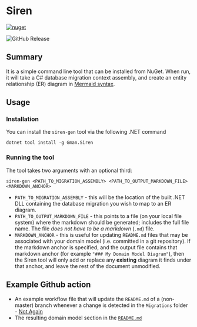 # Siren

[![nuget](https://github.com/gman-au/siren/actions/workflows/nuget.yml/badge.svg)](https://github.com/gman-au/siren/actions/workflows/nuget.yml)

![GitHub Release](https://img.shields.io/github/v/release/gman-au/siren)

## Summary
It is a simple command line tool that can be installed from NuGet.
When run, it will take a C# database migration context assembly, and create an entity relationship (ER) diagram in [Mermaid syntax](https://github.com/mermaid-js/mermaid).

## Usage
### Installation
You can install the `siren-gen` tool via the following .NET command
```
dotnet tool install -g Gman.Siren
```
### Running the tool
The tool takes two arguments with an optional third:
```
siren-gen <PATH_TO_MIGRATION_ASSEMBLY> <PATH_TO_OUTPUT_MARKDOWN_FILE> <MARKDOWN_ANCHOR>
```
- `PATH_TO_MIGRATION_ASSEMBLY` - this will be the location of the built .NET DLL containing the database migration you wish to map to an ER diagram.
- `PATH_TO_OUTPUT_MARKDOWN_FILE` - this points to a file (on your local file system) where the markdown should be generated; includes the full file name. The file _does not have to be a markdown_ (`.md`) file.
- `MARKDOWN_ANCHOR` - this is useful for updating `README.md` files that may be associated with your domain model (i.e. committed in a git repository). If the markdown anchor is specified, and the output file contains that markdown anchor (for example `"### My Domain Model Diagram"`), then the Siren tool will only add or replace any __existing__ diagram it finds under that anchor, and leave the rest of the document unmodified.

## Example Github action
-  An example workflow file that will update the `README.md` of a (non-master) branch whenever a change is detected in the `Migrations` folder - [Not.Again](https://github.com/gman-au/not-again/blob/master/.github/workflows/siren-gen.yml)
-  The resulting domain model section in the [`README.md`](https://github.com/gman-au/not-again?tab=readme-ov-file#domain-model)
